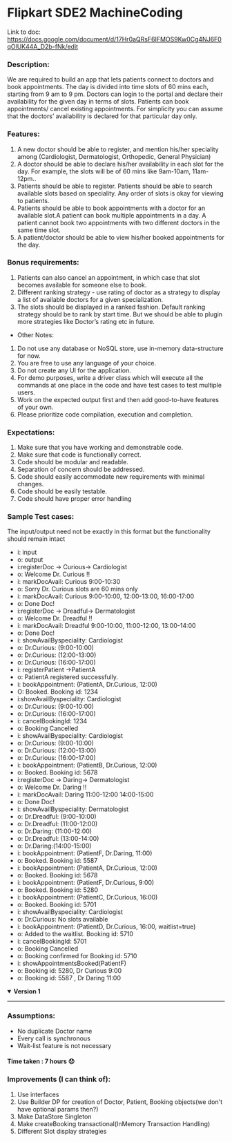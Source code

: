 <h1>Flipkart SDE2 MachineCoding</h1>

Link to doc: https://docs.google.com/document/d/17Hr0aQRsF6IFMOS9Kw0Cg4NJ6F0qOlUK44A_D2b-fNk/edit

<h3>Description:</h3>
We are required to build an app that lets patients connect to doctors and book appointments. The day is divided into time slots of 60 mins each, starting from 9 am to 9 pm. Doctors can login to the portal and declare their availability for the given day in terms of slots.  Patients can book appointments/ cancel existing appointments. For simplicity you can assume that the doctors’ availability is declared for that particular day only.
<h3>Features:</h3>

1. A new doctor should be able to register, and mention his/her speciality among (Cardiologist, Dermatologist, Orthopedic, General Physician)
2. A doctor should be able to declare his/her availability in each slot for the day. For example, the slots will be of 60 mins like 9am-10am, 11am-12pm..
3. Patients should be able to register. Patients should be able to search available slots based on speciality. Any order of slots is okay for viewing to patients.
4. Patients should be able to book appointments with a doctor for an available slot.A patient can book multiple appointments in a day.  A patient cannot book two appointments with two different doctors in the same time slot.
5. A patient/doctor should be able to view his/her booked appointments for the day.

<h3>Bonus requirements:</h3>

1. Patients can also cancel an appointment, in which case that slot becomes available for someone else to book.
2. Different ranking strategy - use rating of doctor as a strategy to display a list of available doctors for a given specialization.
3. The slots should be displayed in a ranked fashion. Default ranking strategy should be to rank by start time. But we should be able to plugin more strategies like Doctor’s rating etc in future.
* Other Notes:
1. Do not use any database or NoSQL store, use in-memory data-structure for now.
2. You are free to use any language of your choice.
3. Do not create any UI for the application.
4. For demo purposes, write a driver class which will execute all the commands at one place in the code and have test cases to test multiple users.
5. Work on the expected output first and then add good-to-have features of your own.
6. Please prioritize code compilation, execution and completion.

<h3>Expectations:</h3>

1. Make sure that you have working and demonstrable code.
2. Make sure that code is functionally correct.
3. Code should be modular and readable.
4. Separation of concern should be addressed.
5. Code should easily accommodate new requirements with minimal changes.
6. Code should be easily testable.
7. Code should have proper error handling

<h3>Sample Test cases:</h3>
The input/output need not be exactly in this format but the functionality should remain intact

- i: input
- o: output
- i:registerDoc -> Curious-> Cardiologist
- o: Welcome Dr. Curious !!
- i: markDocAvail: Curious 9:00-10:30
- o: Sorry Dr. Curious slots are 60 mins only
- i: markDocAvail: Curious 9:00-10:00, 12:00-13:00, 16:00-17:00
- o: Done Doc!
- i:registerDoc -> Dreadful-> Dermatologist
- o: Welcome Dr. Dreadful !!
- i: markDocAvail: Dreadful 9:00-10:00, 11:00-12:00, 13:00-14:00
- o: Done Doc!
- i: showAvailByspeciality: Cardiologist
- o: Dr.Curious: (9:00-10:00)
- o: Dr.Curious: (12:00-13:00)
- o: Dr.Curious: (16:00-17:00)
- i: registerPatient ->PatientA
- o: PatientA registered successfully.
- i:  bookAppointment: (PatientA, Dr.Curious, 12:00)
- O: Booked. Booking id: 1234
- i:showAvailByspeciality: Cardiologist
- o: Dr.Curious: (9:00-10:00)
- o: Dr.Curious: (16:00-17:00)
- i: cancelBookingId: 1234
- o: Booking Cancelled
- i: showAvailByspeciality: Cardiologist
- o: Dr.Curious: (9:00-10:00)
- o: Dr.Curious: (12:00-13:00)
- o: Dr.Curious: (16:00-17:00)
- i: bookAppointment: (PatientB, Dr.Curious, 12:00)
- o: Booked. Booking id: 5678
- i:registerDoc -> Daring-> Dermatologist
- o: Welcome Dr. Daring !!
- i: markDocAvail: Daring 11:00-12:00 14:00-15:00
- o: Done Doc!
- i: showAvailByspeciality: Dermatologist
- o: Dr.Dreadful: (9:00-10:00)
- o: Dr.Dreadful: (11:00-12:00)
- o: Dr.Daring: (11:00-12:00)
- o: Dr.Dreadful: (13:00-14:00)
- o: Dr.Daring:(14:00-15:00)
- i: bookAppointment: (PatientF, Dr.Daring, 11:00)
- o: Booked. Booking id: 5587
- i: bookAppointment: (PatientA, Dr.Curious, 12:00)
- o: Booked. Booking id: 5678
- i: bookAppointment: (PatientF, Dr.Curious, 9:00)
- o: Booked. Booking id: 5280
- i: bookAppointment: (PatientC, Dr.Curious, 16:00)
- o: Booked. Booking id: 5701
- i: showAvailByspeciality: Cardiologist
- o: Dr.Curious: No slots available
- i: bookAppointment: (PatientD, Dr.Curious, 16:00, waitlist=true)
- o: Added to the waitlist. Booking id: 5710
- i: cancelBookingId: 5701
- o: Booking Cancelled
- o: Booking confirmed for Booking id: 5710
- i: showAppointmentsBooked(PatientF)
- o: Booking id: 5280, Dr Curious 9:00
- o: Booking id: 5587 , Dr Daring 11:00

<details open>
<summary><strong>Version 1</strong></summary>
<hr />

<h3>Assumptions: </h3>

- No duplicate Doctor name
- Every call is synchronous
- Wait-list feature is not necessary

<h4> Time taken : 7 hours 😞</h4>

<h3> Improvements (I can think of): </h3>

1. Use interfaces
2. Use Builder DP for creation of Doctor, Patient, Booking objects(we don't have optional params then?)
3. Make DataStore Singleton
4. Make createBooking transactional(InMemory Transaction Handling)
5. Different Slot display strategies

</details>
